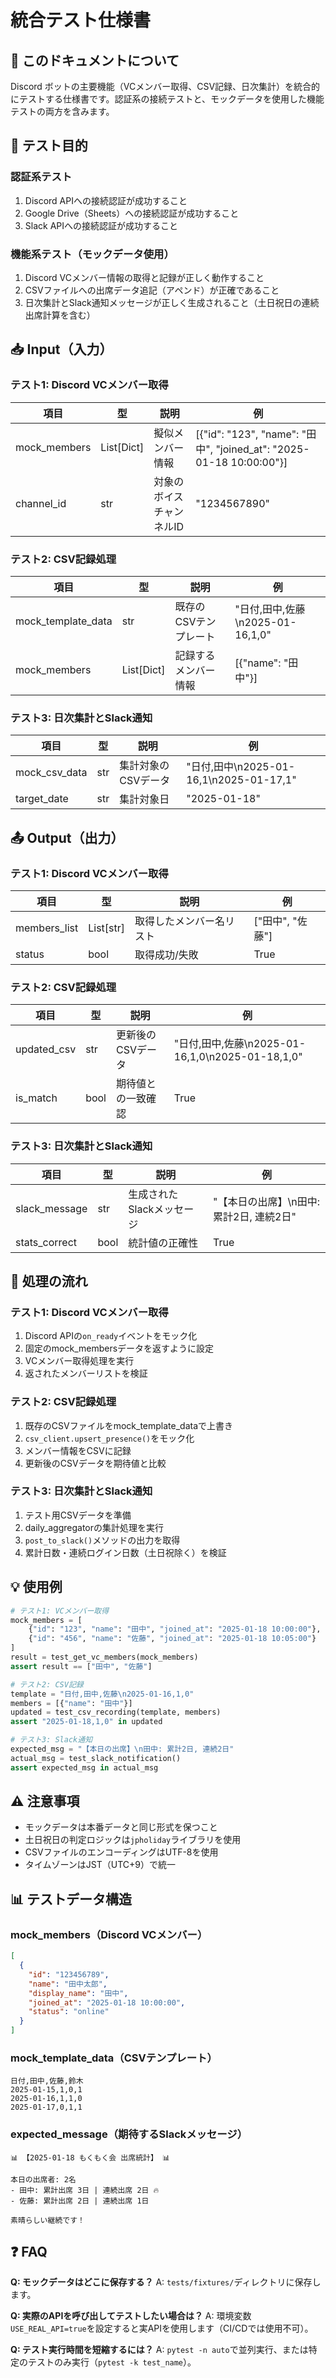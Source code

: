 # 統合テスト仕様書

## 📌 このドキュメントについて
Discord ボットの主要機能（VCメンバー取得、CSV記録、日次集計）を統合的にテストする仕様書です。認証系の接続テストと、モックデータを使用した機能テストの両方を含みます。

## 🎯 テスト目的

### 認証系テスト
1. Discord APIへの接続認証が成功すること
2. Google Drive（Sheets）への接続認証が成功すること
3. Slack APIへの接続認証が成功すること

### 機能系テスト（モックデータ使用）
1. Discord VCメンバー情報の取得と記録が正しく動作すること
2. CSVファイルへの出席データ追記（アペンド）が正確であること
3. 日次集計とSlack通知メッセージが正しく生成されること（土日祝日の連続出席計算を含む）

## 📥 Input（入力）

### テスト1: Discord VCメンバー取得
| 項目 | 型 | 説明 | 例 |
|------|-----|------|-----|
| mock_members | List[Dict] | 擬似メンバー情報 | [{"id": "123", "name": "田中", "joined_at": "2025-01-18 10:00:00"}] |
| channel_id | str | 対象のボイスチャンネルID | "1234567890" |

### テスト2: CSV記録処理
| 項目 | 型 | 説明 | 例 |
|------|-----|------|-----|
| mock_template_data | str | 既存のCSVテンプレート | "日付,田中,佐藤\n2025-01-16,1,0" |
| mock_members | List[Dict] | 記録するメンバー情報 | [{"name": "田中"}] |

### テスト3: 日次集計とSlack通知
| 項目 | 型 | 説明 | 例 |
|------|-----|------|-----|
| mock_csv_data | str | 集計対象のCSVデータ | "日付,田中\n2025-01-16,1\n2025-01-17,1" |
| target_date | str | 集計対象日 | "2025-01-18" |

## 📤 Output（出力）

### テスト1: Discord VCメンバー取得
| 項目 | 型 | 説明 | 例 |
|------|-----|------|-----|
| members_list | List[str] | 取得したメンバー名リスト | ["田中", "佐藤"] |
| status | bool | 取得成功/失敗 | True |

### テスト2: CSV記録処理
| 項目 | 型 | 説明 | 例 |
|------|-----|------|-----|
| updated_csv | str | 更新後のCSVデータ | "日付,田中,佐藤\n2025-01-16,1,0\n2025-01-18,1,0" |
| is_match | bool | 期待値との一致確認 | True |

### テスト3: 日次集計とSlack通知
| 項目 | 型 | 説明 | 例 |
|------|-----|------|-----|
| slack_message | str | 生成されたSlackメッセージ | "【本日の出席】\n田中: 累計2日, 連続2日" |
| stats_correct | bool | 統計値の正確性 | True |

## 🔧 処理の流れ

### テスト1: Discord VCメンバー取得
1. Discord APIの`on_ready`イベントをモック化
2. 固定のmock_membersデータを返すように設定
3. VCメンバー取得処理を実行
4. 返されたメンバーリストを検証

### テスト2: CSV記録処理
1. 既存のCSVファイルをmock_template_dataで上書き
2. `csv_client.upsert_presence()`をモック化
3. メンバー情報をCSVに記録
4. 更新後のCSVデータを期待値と比較

### テスト3: 日次集計とSlack通知
1. テスト用CSVデータを準備
2. daily_aggregatorの集計処理を実行
3. `post_to_slack()`メソッドの出力を取得
4. 累計日数・連続ログイン日数（土日祝除く）を検証

## 💡 使用例

```python
# テスト1: VCメンバー取得
mock_members = [
    {"id": "123", "name": "田中", "joined_at": "2025-01-18 10:00:00"},
    {"id": "456", "name": "佐藤", "joined_at": "2025-01-18 10:05:00"}
]
result = test_get_vc_members(mock_members)
assert result == ["田中", "佐藤"]

# テスト2: CSV記録
template = "日付,田中,佐藤\n2025-01-16,1,0"
members = [{"name": "田中"}]
updated = test_csv_recording(template, members)
assert "2025-01-18,1,0" in updated

# テスト3: Slack通知
expected_msg = "【本日の出席】\n田中: 累計2日, 連続2日"
actual_msg = test_slack_notification()
assert expected_msg in actual_msg
```

## ⚠️ 注意事項
- モックデータは本番データと同じ形式を保つこと
- 土日祝日の判定ロジックは`jpholiday`ライブラリを使用
- CSVファイルのエンコーディングはUTF-8を使用
- タイムゾーンはJST（UTC+9）で統一

## 📊 テストデータ構造

### mock_members（Discord VCメンバー）
```json
[
  {
    "id": "123456789",
    "name": "田中太郎",
    "display_name": "田中",
    "joined_at": "2025-01-18 10:00:00",
    "status": "online"
  }
]
```

### mock_template_data（CSVテンプレート）
```csv
日付,田中,佐藤,鈴木
2025-01-15,1,0,1
2025-01-16,1,1,0
2025-01-17,0,1,1
```

### expected_message（期待するSlackメッセージ）
```
📊 【2025-01-18 もくもく会 出席統計】 📊

本日の出席者: 2名
- 田中: 累計出席 3日 | 連続出席 2日 🔥
- 佐藤: 累計出席 2日 | 連続出席 1日

素晴らしい継続です！
```

## ❓ FAQ

**Q: モックデータはどこに保存する？**
A: `tests/fixtures/`ディレクトリに保存します。

**Q: 実際のAPIを呼び出してテストしたい場合は？**
A: 環境変数`USE_REAL_API=true`を設定すると実APIを使用します（CI/CDでは使用不可）。

**Q: テスト実行時間を短縮するには？**
A: `pytest -n auto`で並列実行、または特定のテストのみ実行（`pytest -k test_name`）。